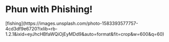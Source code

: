 <h1> Phun with Phishing! </h1>
[fishing](https://images.unsplash.com/photo-1583393577757-4cd3df9e6720?ixlib=rb-1.2.1&ixid=eyJhcHBfaWQiOjEyMDd9&auto=format&fit=crop&w=600&q=60)
